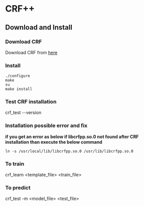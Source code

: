# CRF++

## Download and Install
### Download CRF
Download CRF from <a href="https://drive.google.com/drive/u/0/folders/0B4y35FiV1wh7fngteFhHQUN2Y1B5eUJBNHZUemJYQV9VWlBUb3JlX0xBdWVZTWtSbVBneU0?resourcekey=0-NW5cPRv1Xr2-Vfo_xlDTLQ" target="_blank">here</a>

### Install
```
./configure ​
make​
su​
make install
```

### Test CRF installation
crf_test --version

### Installation possible error and fix
**if you get an error as below if libcrfpp.so.0 not found after CRF installation than execute the below command**
````
ln -s /usr/local/lib/libcrfpp.so.0 /usr/lib/libcrfpp.so.0
````

### To train
crf_learn <template_file> <train_file> <model>

### To predict
crf_test -m <model_file> <test_file>

